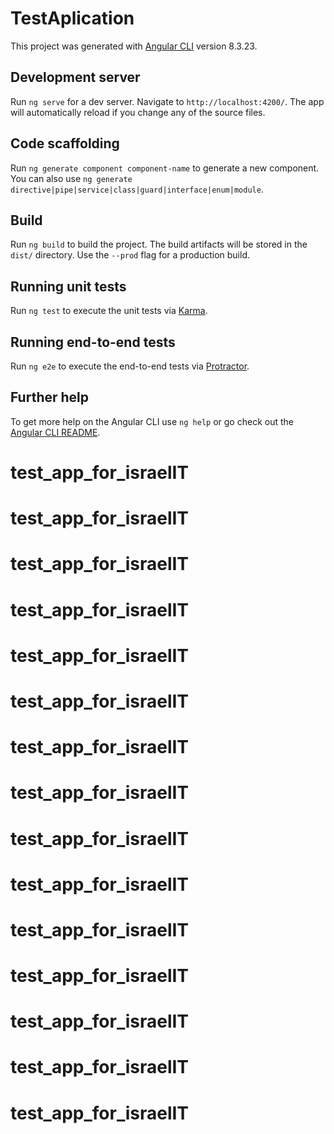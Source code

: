 # TestAplication

This project was generated with [Angular CLI](https://github.com/angular/angular-cli) version 8.3.23.

## Development server

Run `ng serve` for a dev server. Navigate to `http://localhost:4200/`. The app will automatically reload if you change any of the source files.

## Code scaffolding

Run `ng generate component component-name` to generate a new component. You can also use `ng generate directive|pipe|service|class|guard|interface|enum|module`.

## Build

Run `ng build` to build the project. The build artifacts will be stored in the `dist/` directory. Use the `--prod` flag for a production build.

## Running unit tests

Run `ng test` to execute the unit tests via [Karma](https://karma-runner.github.io).

## Running end-to-end tests

Run `ng e2e` to execute the end-to-end tests via [Protractor](http://www.protractortest.org/).

## Further help

To get more help on the Angular CLI use `ng help` or go check out the [Angular CLI README](https://github.com/angular/angular-cli/blob/master/README.md).
# test_app_for_israelIT
# test_app_for_israelIT
# test_app_for_israelIT
# test_app_for_israelIT
# test_app_for_israelIT
# test_app_for_israelIT
# test_app_for_israelIT
# test_app_for_israelIT
# test_app_for_israelIT
# test_app_for_israelIT
# test_app_for_israelIT
# test_app_for_israelIT
# test_app_for_israelIT
# test_app_for_israelIT
# test_app_for_israelIT

